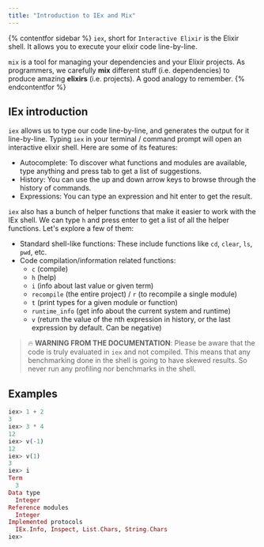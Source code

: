 ```yaml
---
title: "Introduction to IEx and Mix"
---
```


{% contentfor sidebar %}
`iex`, short for `Interactive Elixir` is the Elixir shell. It allows you to execute your elixir code line-by-line.

`mix` is a tool for managing your dependencies and your Elixir projects. As programmers, we carefully **mix** different stuff (i.e. dependencies) to produce amazing **elixirs** (i.e. projects). A good analogy to remember.
{% endcontentfor %}

## IEx introduction

`iex` allows us to type our code line-by-line, and generates the output for it line-by-line. Typing `iex` in your terminal / command prompt will open an interactive elixir shell. Here are some of its features:

- Autocomplete: To discover what functions and modules are available, type anything and press tab to get a list of suggestions.
- History: You can use the up and down arrow keys to browse through the history of commands.
- Expressions: You can type an expression and hit enter to get the result.

`iex` also has a bunch of helper functions that make it easier to work with the IEx shell. We can type `h` and press enter to get a list of all the helper functions. Let's explore a few of them:

- Standard shell-like functions: These include functions like `cd`, `clear`, `ls`, `pwd`, etc.
- Code compilation/information related functions:
  - `c` (compile)
  - `h` (help)
  - `i` (info about last value or given term)
  - `recompile` (the entire project) / `r` (to recompile a single module)
  - `t` (print types for a given module or function)
  - `runtime_info` (get info about the current system and runtime)
  - `v` (return the value of the nth expression in history, or the last expression by default. Can be negative)

> 🔥 **WARNING FROM THE DOCUMENTATION**: Please be aware that the code is truly evaluated in `iex` and not compiled. This means that any benchmarking done in the shell is going to have skewed results. So never run any profiling nor benchmarks in the shell.

## Examples

```elixir
iex> 1 + 2
3
iex> 3 * 4
12
iex> v(-1)
12
iex> v(1)
3
iex> i
Term
  3
Data type
  Integer
Reference modules
  Integer
Implemented protocols
  IEx.Info, Inspect, List.Chars, String.Chars
iex>
```
